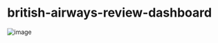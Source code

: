 # british-airways-review-dashboard

![image](https://github.com/Rie-Loe/british-airways-review-dashboard/assets/84235495/64e94f47-9be8-486a-ae8a-3078f13e1560)
